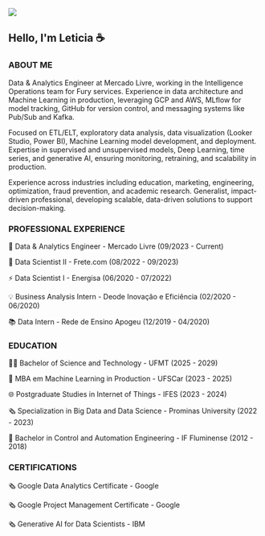 ![](https://komarev.com/ghpvc/?username=leticiagcsilva)

## Hello, I'm Leticia ☕️

### ABOUT ME
Data & Analytics Engineer at Mercado Livre, working in the Intelligence Operations team for Fury services. Experience in data architecture and Machine Learning in production, leveraging GCP and AWS, MLflow for model tracking, GitHub for version control, and messaging systems like Pub/Sub and Kafka. 

Focused on ETL/ELT, exploratory data analysis, data visualization (Looker Studio, Power BI), Machine Learning model development, and deployment. Expertise in supervised and unsupervised models, Deep Learning, time series, and generative AI, ensuring monitoring, retraining, and scalability in production. 

Experience across industries including education, marketing, engineering, optimization, fraud prevention, and academic research. Generalist, impact-driven professional, developing scalable, data-driven solutions to support decision-making.

### PROFESSIONAL EXPERIENCE
🛒  Data & Analytics Engineer - Mercado Livre (09/2023 - Current)

🚚  Data Scientist II - Frete.com (08/2022 - 09/2023)

⚡ Data Scientist I - Energisa (06/2020 - 07/2022)

💡 Business Analysis Intern - Deode Inovação e Eficiência (02/2020 - 06/2020)

📚 Data Intern - Rede de Ensino Apogeu (12/2019 - 04/2020)

### EDUCATION
👩‍💻 Bachelor of Science and Technology - UFMT (2025 - 2029)

🤖 MBA em Machine Learning in Production - UFSCar (2023 - 2025)

🌐 Postgraduate Studies in Internet of Things - IFES (2023 - 2024)

🗞️ Specialization in Big Data and Data Science - Prominas University (2022 - 2023)

🦾 Bachelor in Control and Automation Engineering - IF Fluminense (2012 - 2018)

### CERTIFICATIONS
🗞️ Google Data Analytics Certificate - Google

🗞️ Google Project Management Certificate - Google

🗞️ Generative AI for Data Scientists - IBM
